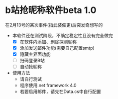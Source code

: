 # b站抢昵称软件beta 1.0
在2月13号的某次事件(指武装催更)后突发奇想写的

- 本软件还在测试阶段，不确定稳定性且没有完全做完
  - [x] 在软件内添加、删除探测昵称
  - [x] 添加发送邮件功能(需要自己配置smtp)
  - [x] 隐藏主界面功能
  - [ ] 扫码登录B站
  - [ ] 自动抢昵称

- 使用方法
  - 请自行测试
  - 程序使用.net framework 4.0
  - 若要启用邮件，请先在Data.cs中自行配置
